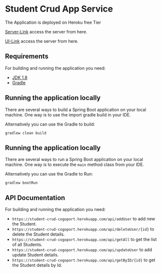 # Student Crud App Service


The Application is deployed on Heroku free Tier

[Server-Link](https://student-crud-cogoport.herokuapp.com/) access the server from here.


[UI-Link](https://ui-student-crud.herokuapp.com/) access the server from here.
## Requirements

For building and running the application you need:

- [JDK 1.8](http://www.oracle.com/technetwork/java/javase/downloads/jdk8-downloads-2133151.html)
- [Gradle](https://gradle.org/install/)

## Running the application locally

There are several ways to build a Spring Boot application on your local machine. One way is to use the import gradle build in your IDE.

Alternatively you can use the Gradle to build:

```shell
gradlew clean build
```

## Running the application locally

There are several ways to run a Spring Boot application on your local machine. One way is to execute the `main` method class from your IDE.

Alternatively you can use the Gradle to Run:

```shell
gradlew bootRun
```

## API Documentation

For building and running the application you need:

- `https://student-crud-cogoport.herokuapp.com/api/addUser` to add new the Student.
- `https://student-crud-cogoport.herokuapp.com/api/deleteUser/{id}` to delete the Student details.
- `https://student-crud-cogoport.herokuapp.com/api/getAll` to get the list of all Students.
- `https://student-crud-cogoport.herokuapp.com/api/updateUser` to add update Student details.
- `https://student-crud-cogoport.herokuapp.com/api/getByID/{id}` to get the Student details by Id.